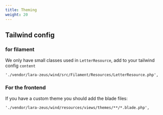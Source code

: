 ```yaml
---
title: Theming
weight: 20
---
```


## Tailwind config

### for filament
We only have small classes used in `LetterResource`, add to your tailwind config `content`

```
'./vendor/lara-zeus/wind/src/Filament/Resources/LetterResource.php',
```

### For the frontend
If you have a custom theme you should add the blade files:

```
'./vendor/lara-zeus/wind/resources/views/themes/**/*.blade.php',
```
